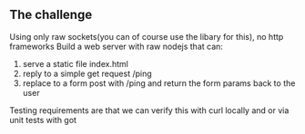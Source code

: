 ## The challenge

Using only raw sockets(you can of course use the libary for this), no http frameworks
Build a web server with raw nodejs that can:

1) serve a static file  index.html
2) reply to a simple get request /ping
3) replace to a form post with /ping and return the form params back to the user

Testing requirements are that we can verify this with curl locally and or via unit tests with got
